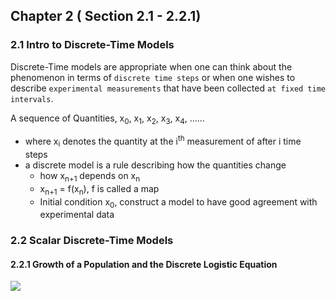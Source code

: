 ## Chapter 2 ( Section 2.1 - 2.2.1)
### 2.1 Intro to Discrete-Time Models
Discrete-Time models are appropriate when one can think about the phenomenon in terms of  `discrete time steps` or when one wishes to describe `experimental measurements` that have been collected `at fixed time intervals`.

A sequence of Quantities, x<sub>0</sub>, x<sub>1</sub>, x<sub>2</sub>, x<sub>3</sub>, x<sub>4</sub>, ……
- where x<sub>i</sub> denotes the quantity at the i<sup>th</sup> measurement of after i time steps
- a discrete model is a rule describing how the quantities change
  - how x<sub>n+1</sub> depends on x<sub>n</sub>
  - x<sub>n+1</sub> = f(x<sub>n</sub>), f is called a map
  - Initial condition x<sub>0</sub>, construct a model to have good agreement with experimental data

### 2.2 Scalar Discrete-Time Models
#### 2.2.1 Growth of a Population and the Discrete Logistic Equation

![](imgs/two_models)
